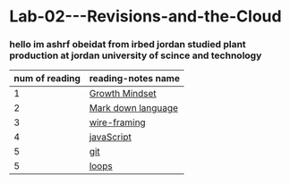 # Lab-02---Revisions-and-the-Cloud


### hello im ashrf obeidat from irbed jordan studied plant production at jordan university of scince and technology


|num of reading|  reading-notes name|
|--------------|----------------------|
|1 |[ Growth Mindset ](https://ashrf288.github.io/Reading-notes/grwoth-mindset)|
|2| [Mark down language](https://ashrf288.github.io/Reading-notes/markDown-language)|
|3 | [wire-framing](https://ashrf288.github.io/Reading-notes/wire-framing)
|4 | [javaScript](https://ashrf288.github.io/Reading-notes/java-script)
|5 | [git](https://ashrf288.github.io/Reading-notes/Git)
|5 | [loops](https://ashrf288.github.io/Reading-notes/Git)




